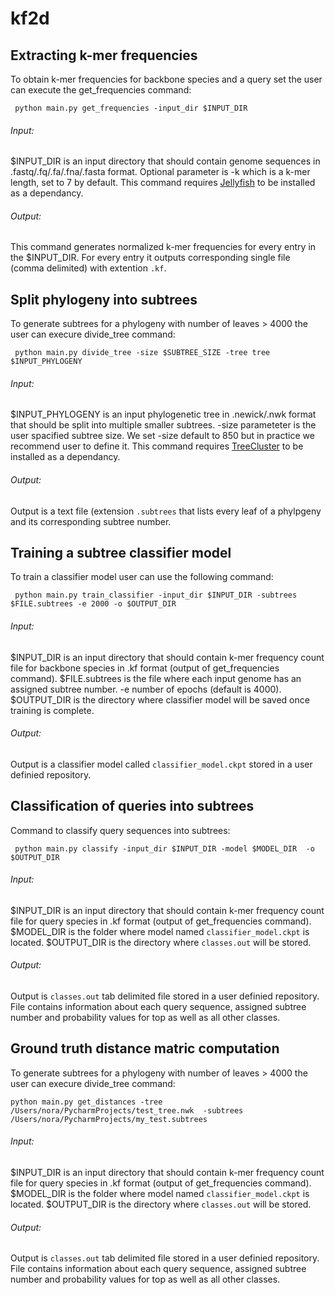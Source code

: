 # kf2d
<!-- k-mer frequency to distance-->

Extracting k-mer frequencies
------------
To obtain k-mer frequencies for backbone species and a query set the user can execute the get_frequencies command:
```
 python main.py get_frequencies -input_dir $INPUT_DIR
```
###### Input: 
$INPUT_DIR is an input directory that should contain genome sequences in .fastq/.fq/.fa/.fna/.fasta format. Optional parameter is -k which is a k-mer length, set to 7 by default.
This command requires [Jellyfish](https://github.com/gmarcais/Jellyfish) to be installed as a dependancy.
###### Output: 
This command generates normalized k-mer frequencies for every entry in the $INPUT_DIR. For every entry it outputs corresponding single file (comma delimited) with extention `.kf`.

Split phylogeny into subtrees 
------------
To generate subtrees for a phylogeny with number of leaves > 4000 the user can execure divide_tree command:
```
 python main.py divide_tree -size $SUBTREE_SIZE -tree tree $INPUT_PHYLOGENY
```
###### Input: 
$INPUT_PHYLOGENY is an input phylogenetic tree in .newick/.nwk format that should be split into multiple smaller subtrees. -size parameteter is the user spacified subtree size. We set -size default to 850 but in practice we recommend user to define it. 
This command requires [TreeCluster](https://github.com/niemasd/TreeCluster) to be installed as a dependancy.
###### Output: 
Output is a text file (extension `.subtrees` that lists every leaf of a phylpgeny and its corresponding subtree number.

Training a subtree classifier model
------------
To train a classifier model user can use the following command:
```
 python main.py train_classifier -input_dir $INPUT_DIR -subtrees $FILE.subtrees -e 2000 -o $OUTPUT_DIR
```
###### Input: 
$INPUT_DIR is an input directory that should contain k-mer frequency count file for backbone species in .kf format (output of get_frequencies command). $FILE.subtrees is the file where each input genome has an assigned subtree number. -e number of epochs (default is 4000). $OUTPUT_DIR is the directory where classifier model will be saved once training is complete.
###### Output: 
Output is a classifier model called `classifier_model.ckpt` stored in a user definied repository.

Classification of queries into subtrees
------------
Command to classify query sequences into subtrees:
```
 python main.py classify -input_dir $INPUT_DIR -model $MODEL_DIR  -o $OUTPUT_DIR
```
###### Input: 
$INPUT_DIR is an input directory that should contain k-mer frequency count file for query species in .kf format (output of get_frequencies command). $MODEL_DIR is the folder where model named `classifier_model.ckpt` is located. $OUTPUT_DIR is the directory where `classes.out` will be stored. 
###### Output: 
Output is `classes.out` tab delimited file stored in a user definied repository. File contains information about each query sequence, assigned subtree number and probability values for top as well as all other classes.

Ground truth distance matric computation 
------------
To generate subtrees for a phylogeny with number of leaves > 4000 the user can execure divide_tree command:
```
python main.py get_distances -tree /Users/nora/PycharmProjects/test_tree.nwk  -subtrees  /Users/nora/PycharmProjects/my_test.subtrees
```
###### Input: 
$INPUT_DIR is an input directory that should contain k-mer frequency count file for query species in .kf format (output of get_frequencies command). $MODEL_DIR is the folder where model named `classifier_model.ckpt` is located. $OUTPUT_DIR is the directory where `classes.out` will be stored. 
###### Output: 
Output is `classes.out` tab delimited file stored in a user definied repository. File contains information about each query sequence, assigned subtree number and probability values for top as well as all other classes.
